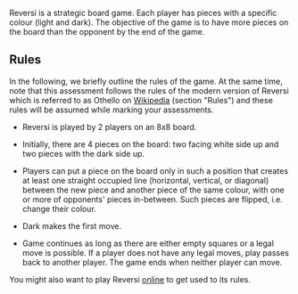 Reversi is a strategic board game. Each player has pieces with a
specific colour (light and dark).  The objective of the game is to have
more pieces on the board than the opponent by the end of the game.

## Rules

In the following, we briefly outline the rules of the game. At the
same time, note that this assessment follows the rules of the modern
version of Reversi which is referred to as Othello on
[Wikipedia](https://en.wikipedia.org/wiki/Reversi) (section "Rules")
and these rules will be assumed while marking your assessments.

- Reversi is played by 2 players on an 8x8 board.

- Initially, there are 4 pieces on the board: two facing white side up
  and two pieces with the dark side up.

- Players can put a piece on the board only in such a position that
  creates at least one straight occupied line (horizontal, vertical,
  or diagonal) between the new piece and another piece of the same
  colour, with one or more of opponents' pieces in-between. Such
  pieces are flipped, i.e. change their colour.

- Dark makes the first move.

- Game continues as long as there are either empty squares or a legal
  move is possible. If a player does not have any legal moves, play
  passes back to another player. The game ends when neither player can
  move.

You might also want to play Reversi
[online](https://cardgames.io/reversi/) to get used to its rules.  

